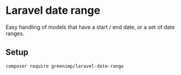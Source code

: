 # Laravel date range
Easy handling of models that have a start / end date, or a set of date ranges.

## Setup

```bash
composer require greenimp/laravel-date-range
```
